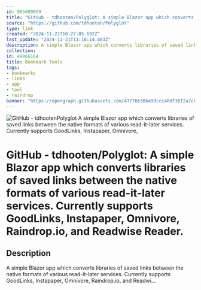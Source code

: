 ```yaml
---
id: 905609869
title: "GitHub - tdhooten/Polyglot: A simple Blazor app which converts libraries of saved links between the native formats of various read-it-later services. Currently supports GoodLinks, Instapaper, Omnivore, Raindrop.io, and Readwise Reader."
source: "https://github.com/tdhooten/Polyglot"
type: link
created: "2024-11-21T10:27:05.692Z"
last_update: "2024-11-21T11:16:14.883Z"
description: A simple Blazor app which converts libraries of saved links between the native formats of various read-it-later services. Currently supports GoodLinks, Instapaper, Omnivore, Raindrop.io, and Readwi...
collection:
id: 49866164
title: Bookmark Tools
tags:
- bookmarks
- links
- app
- tool
- raindrop
banner: "https://opengraph.githubassets.com/47776630b499ccc40df38f2a7c0feda2719bce7e87aca445c2bb8e564b615021/tdhooten/Polyglot"
---
```


![GitHub - tdhootenPolyglot A simple Blazor app which converts libraries of saved links between the native formats of various read-it-later services. Currently supports GoodLinks, Instapaper, Omnivore, ](https://opengraph.githubassets.com/47776630b499ccc40df38f2a7c0feda2719bce7e87aca445c2bb8e564b615021/tdhooten/Polyglot)

# GitHub - tdhooten/Polyglot: A simple Blazor app which converts libraries of saved links between the native formats of various read-it-later services. Currently supports GoodLinks, Instapaper, Omnivore, Raindrop.io, and Readwise Reader.

## Description
A simple Blazor app which converts libraries of saved links between the native formats of various read-it-later services. Currently supports GoodLinks, Instapaper, Omnivore, Raindrop.io, and Readwi...

